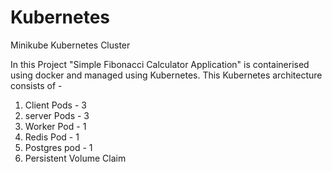 # Kubernetes
Minikube Kubernetes Cluster

In this Project "Simple Fibonacci Calculator Application" is containerised using docker and managed using Kubernetes. 
This Kubernetes architecture consists of - 
1. Client Pods - 3
2. server Pods - 3 
3. Worker Pod - 1 
4. Redis Pod - 1 
5. Postgres pod - 1   
6. Persistent Volume Claim
